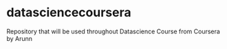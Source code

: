datasciencecoursera
===================

Repository that will be used throughout Datascience Course from Coursera by Arunn
